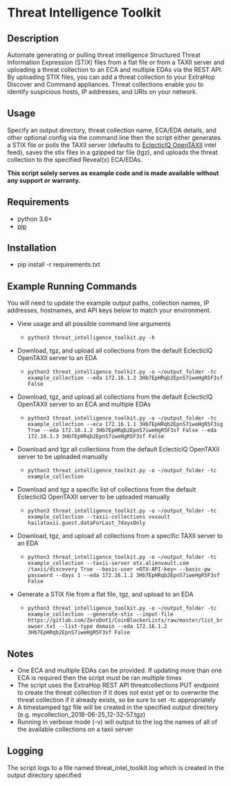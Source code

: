 # Threat Intelligence Toolkit

## Description
Automate generating or pulling threat intelligence Structured Threat Information Expression (STIX) files from a flat file or from a TAXII server and uploading a threat collection to an ECA and multiple EDAs via the REST API. By uploading STIX files, you can add a threat collection to your ExtraHop Discover and Command appliances. Threat collections enable you to identify suspicious hosts, IP addresses, and URIs on your network.

## Usage
Specify an output directory, threat collection name, ECA/EDA details, and other optional config via the command line then the script either generates a STIX file or polls the TAXII server (defaults to [EclecticIQ OpenTAXII](https://open.taxiistand.com) intel feed), saves the stix files in a gzipped tar file (tgz), and uploads the threat collection to the specified Reveal(x) ECA/EDAs.

**This script solely serves as example code and is made available without any support or warranty.**

## Requirements
- python 3.6+
- [pip](https://pip.pypa.io/en/stable/installing/)

## Installation
- pip install -r requirements.txt

## Example Running Commands
You will need to update the example output paths, collection names, IP addresses, hostnames, and API keys below to match your environment.

- View usage and all possible command line arguments
  - `python3 threat_intelligence_toolkit.py -h`

- Download, tgz, and upload all collections from the default EclecticIQ OpenTAXII server to an EDA
  - `python3 threat_intelligence_toolkit.py -o ~/output_folder -tc example_collection --eda 172.16.1.2 3Hb7EpHRqb2EpnS7iweHgR5F3sf False`

- Download, tgz, and upload all collections from the default EclecticIQ OpenTAXII server to an ECA and multiple EDAs
  - `python3 threat_intelligence_toolkit.py -o ~/output_folder -tc example_collection --eca 172.16.1.1 3Hb7EpHRqb2EpnS7iweHgR5F3sg True --eda 172.16.1.2 3Hb7EpHRqb2EpnS7iweHgR5F3sf False --eda 172.16.1.3 3Hb7EpHRqb2EpnS7iweHgR5F3sf False`

- Download and tgz all collections from the default EclecticIQ OpenTAXII server to be uploaded manually
  - `python3 threat_intelligence_toolkit.py -o ~/output_folder -tc example_collection`

- Download and tgz a specific list of collections from the default EclecticIQ OpenTAXII server to be uploaded manually
  - `python3 threat_intelligence_toolkit.py -o ~/output_folder -tc example_collection --taxii-collections vxvault hailataxii.guest.dataForLast_7daysOnly`

- Download, tgz, and upload all collections from a specific TAXII server to an EDA
  - `python3 threat_intelligence_toolkit.py -o ~/output_folder -tc example_collection --taxii-server otx.alienvault.com /taxii/discovery True --basic-user <OTX-API-key> --basic-pw password --days 1 --eda 172.16.1.2 3Hb7EpHRqb2EpnS7iweHgR5F3sf False`

- Generate a STIX file from a flat file, tgz, and upload to an EDA
  - `python3 threat_intelligence_toolkit.py -o ~/output_folder -tc example_collection --generate-stix --input-file https://gitlab.com/ZeroDot1/CoinBlockerLists/raw/master/list_browser.txt --list-type domain --eda 172.16.1.2 3Hb7EpHRqb2EpnS7iweHgR5F3sf False`

## Notes
- One ECA and multiple EDAs can be provided.  If updating more than one ECA is required then the script must be ran multiple times
- The script uses the ExtraHop REST API threatcollections PUT endpoint to create the threat collection if it does not exist yet or to overwrite the threat collection if it already exists, so be sure to set -tc appropriately
- A timestamped tgz file will be created in the specified output directory (e.g. mycollection_2018-06-25_12-32-57.tgz)
- Running in verbose mode (-v) will output to the log the names of all of the available collections on a taxii server

## Logging
The script logs to a file named threat_intel_toolkit.log which is created in the output directory specified
